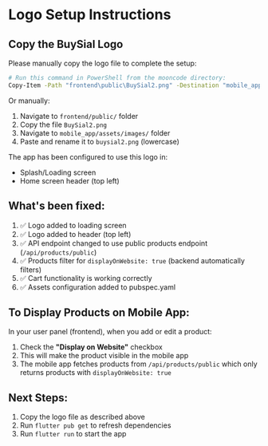 # Logo Setup Instructions

## Copy the BuySial Logo

Please manually copy the logo file to complete the setup:

```bash
# Run this command in PowerShell from the mooncode directory:
Copy-Item -Path "frontend\public\BuySial2.png" -Destination "mobile_app\assets\images\buysial2.png"
```

Or manually:
1. Navigate to `frontend/public/` folder
2. Copy the file `BuySial2.png`
3. Navigate to `mobile_app/assets/images/` folder
4. Paste and rename it to `buysial2.png` (lowercase)

The app has been configured to use this logo in:
- Splash/Loading screen
- Home screen header (top left)

## What's been fixed:

1. ✅ Logo added to loading screen
2. ✅ Logo added to header (top left)
3. ✅ API endpoint changed to use public products endpoint (`/api/products/public`)
4. ✅ Products filter for `displayOnWebsite: true` (backend automatically filters)
5. ✅ Cart functionality is working correctly
6. ✅ Assets configuration added to pubspec.yaml

## To Display Products on Mobile App:

In your user panel (frontend), when you add or edit a product:
1. Check the **"Display on Website"** checkbox
2. This will make the product visible in the mobile app
3. The mobile app fetches products from `/api/products/public` which only returns products with `displayOnWebsite: true`

## Next Steps:

1. Copy the logo file as described above
2. Run `flutter pub get` to refresh dependencies
3. Run `flutter run` to start the app
